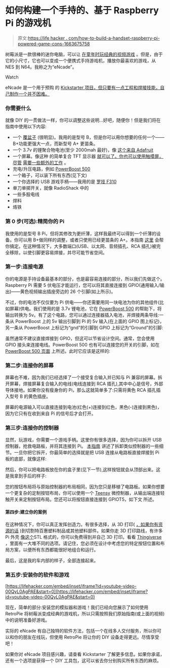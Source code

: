 # 如何构建一个手持的、基于 Raspberry Pi 的游戏机

> 原文:[https://life hacker . com/how-to-build-a-handset-raspberry-pi-powered-game-cons-1663675758](https://lifehacker.com/how-to-build-a-handheld-raspberry-pi-powered-game-cons-1663675758)

树莓派是一款很棒的迷你电脑，可以让 [在童年时玩经典的视频游戏](https://lifehacker.com/how-to-turn-your-raspberry-pi-into-a-retro-game-console-498561192) 。但是，由于它的小尺寸，它也可以变成一个便携式手持游戏机，播放你最喜欢的游戏，从 NES 到 N64。我称之为“eNcade”。

Watch

eNcade 是一个用于预购 的 [Kickstarter 项目，但只要有一点工程和焊接技能，自己制作一个并不困难。](https://www.kickstarter.com/projects/2032055368/the-encade-a-portable-raspberry-pi-gaming-console)

### 你需要什么

就像 DIY 的一贯做法一样，你可以调整这些说明...好吧，随便你！但是我们将在指南中使用以下内容:

*   一个 [覆盆子](http://www.raspberrypi.org/) (很明显)。我用的是型号 B，但是你可以用你想要的任何一个——B+功能更强大一点，而新型号 A+ 更苗条。
*   一个 3.7v 的锂聚合物电池(至少 2000mah 最好)，像 [这个来自 Adafruit](http://www.adafruit.com/products/328)
*   一个屏幕。像这种 的简单复合 TFT 显示器 [就可以了。你也可以使用触摸屏，尽管](http://www.amazon.com/gp/product/B00IUGW7PM?asc_campaign=InlineText&asc_refurl=https://lifehacker.com/how-to-build-a-handheld-raspberry-pi-powered-game-cons-1663675758&asc_source=&tag=kinjalifehackerlink-20) [需要一些额外的工作](http://www.adafruit.com/product/1601) 。
*   充电/升压电路，例如 [PowerBoost 500](http://www.adafruit.com/product/1944)
*   一个箱子，可以装下所有东西(见下文)
*   一个你选择的 USB 游戏手柄——我用的是 [罗技 F310](http://www.walmart.com/ip/16419686?wmlspartner=wlpa&selectedSellerId=0&adid=22222222227000769916&wl0=&wl1=g&wl2=c&wl3=40880497232&wl4=&wl5=pla&wl6=78810873152&veh=sem)
*   单刀单掷开关，就像 RadioShack 中的
*   一些多股电线
*   焊料
*   烙铁

### 第 0 步(可选):精简你的 Pi

我使用的是型号 B Pi，但将其修改为更纤薄，这样我最终可以得到一个纤薄的设备。你可以用 B+做同样的调整，或者只使用已经更苗条的 A+。本指南 [这里](https://lifehacker.com/slim-down-a-raspberry-pi-with-a-few-mods-1654104188) 会帮你搞定。在这种情况下，大多数端口(USB、以太网、音频插孔、RCA 插孔)被完全移除，以使引脚更容易焊接，并尽可能节省空间。

### 第一步:连接电源

你的电源是手持设备最基本的部分，也是最容易连接的部分，所以我们先做这个。Raspberry Pi 需要 5 伏电压才能运行，您可以将其直接连接到 GPIO(通用输入/输出)——黄色视频输出插座旁边的 26 个引脚(如上所示)。

不过，你的电池不仅仅要为 Pi 供电——你还需要用同一块电池为你的其他组件(比如屏幕)供电。我们使用的是 3.7v 锂电池，它在 [PowerBoost 500](http://www.adafruit.com/product/1944) 的帮助下，将输出转换为 5v。有了这个电路，您可以通过连接器插入电池，并焊接两条导线:一条从 PowerBoost 上的 5v 输出引脚到 Pi 的 5v 输入(在上面的 GPIO 图上标记)，另一条从 PowerBoost 上标记为“gnd”的引脚到 GPIO 上标记为“Ground”的引脚:

虽然通常不建议直接焊接到 GPIO，但这可以节省设计空间。通常，您会使用 GPIO 接头来连接电线。PowerBoost 500 也有可以连接您的开关的引脚，如在 [PowerBoost 500 页面](http://www.adafruit.com/product/1944) 上所述。此时它应该是这样的:

### 第二步:连接你的屏幕

屏幕也不难，因为我们已经选择了一个接受复合输入并已知与 Pi 兼容的屏幕。拆开屏幕，焊接屏幕复合输入的电线(电线连接到 RCA 插孔),其中中心是信号，外部导体接地。如果你没有瘦身你的 Pi，那么这就简单多了:只需将黄色 RCA 插孔插入型号 B 的黄色插座。

屏幕的电源输入可以直接连接到电池(红色(+)连接到红色，黑色(-)连接到黑色)，因为它只有在收到来自 Pi 的信号后才会打开。

### 第三步:连接你的控制器

显然，玩游戏，你需要一个游戏手柄。这里你有很多选择，因为你可以拆开 USB 控制器，抢救电路板，并将其连接到 Pi。 [本指南](http://people.cs.vt.edu/~vanmetre/arcade/controls.html) 讲述了拆卸类似控制器的一些细节。一旦你把它拆开，你最简单的选择就是把 USB 连接从电路板直接焊接到 Pi 板的底部，就像这样:

然后，你可以把电路板放在你的盒子里(见下一节),这样按钮就会从顶部出来。这是我拿到手后的样子:

您的按钮布局将与原始控制器的布局相同，因为您只是移植了电路板。如果你想要一个更复杂的定制按钮布局，你可以使用一个 [Teensy](https://www.pjrc.com/teensy/) 微控制器，从输出端连接轻触开关来定制按钮布局。您还可以将按钮直接连接到 GPIOT5，如下文 所述。

#### 第四步:建立你的案例

在这种情况下，你可以真正发挥创造力。有很多选择，从 3D 打印( [，如果你有资源的话](https://lifehacker.com/how-to-get-started-with-3d-printing-without-spending-a-1340345210) )到切割特百惠塑料制品或其他塑料部件。如果你走 3D 打印路线，有许多 Pi 外壳 [像这个](http://www.thingiverse.com/thing:110354)STL 格式的，你可以免费得到并自己 3D 打印。看看 [Thingiverse](http://www.thingiverse.com/) ，里面有一大堆不同的选项。请记住，您必须在设计中考虑您的特定按钮位置和布局方案，以便所有东西都能很好地组合和运行。

最后，这是我的车内部的样子，全部连接起来。

### 第五步:安装你的软件和游戏

 [https://lifehacker.com/embed/inset/iframe?id=youtube-video-00QyL0AgPAE&start=0](https://lifehacker.com/embed/inset/iframe?id=youtube-video-00QyL0AgPAE&start=0) 

现在，简单的部分:安装您的模拟器和游戏！我们已经向您展示了如何使用 RetroPie 将树莓派变成经典的游戏机，所以只需按照我们原始指南(或上面的视频)中的说明准备好游戏。

实际的 eNcade 有自己独特的软件方法，包括一个在线多人交付服务，所以你可以和你的朋友在线玩，但使用 RetroPie 将让你的 DIY 设备走得更远。尽情享受吧！

如果你对 eNcade 项目感兴趣，请查看 Kickstarter 了解更多信息。如果你承诺，还有一个选项是获得一个 DIY 工具包，这可以省去你分别购买所有东西的麻烦。